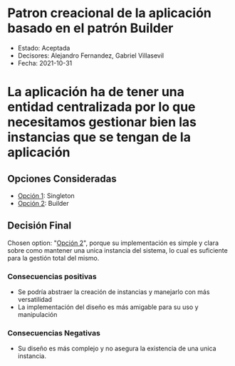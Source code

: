 # Patron creacional de la aplicación basado en el patrón Builder

* Estado: Aceptada
* Decisores: Alejandro Fernandez, Gabriel Villasevil
* Fecha: 2021-10-31

# La aplicación ha de tener una entidad centralizada por lo que necesitamos gestionar bien las instancias que se tengan de la aplicación

## Opciones Consideradas

* [Opción 1](https://github.com/santo2927/DAS-2021-22-/edit/master/Decisión%20de%20diseño%202.1.md): Singleton
* [Opción 2](https://github.com/santo2927/DAS-2021-22-/edit/master/Decisión%20de%20diseño%202.2.md): Builder

## Decisión Final

Chosen option: "[Opción 2](https://github.com/santo2927/DAS-2021-22-/edit/master/Decisión%20de%20diseño%202.2.md)", porque su implementación es simple y clara sobre como mantener una unica instancia del sistema, lo cual es suficiente para la gestión total del mismo.
### Consecuencias positivas

* Se podría abstraer la creación de instancias y manejarlo con más versatilidad
* La implementación del diseño es más amigable para su uso y manipulación

### Consecuencias Negativas

* Su diseño es más complejo y no asegura la existencia de una unica instancia. 
